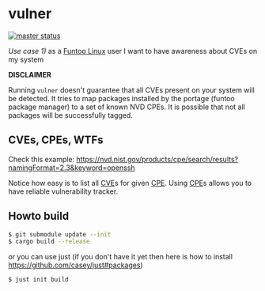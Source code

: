 # vulner
[![master status](https://github.com/mrl5/vulner/actions/workflows/rust-just.yaml/badge.svg?event=push)](https://github.com/mrl5/vulner/actions/workflows/rust-just.yaml)

*Use case 1)* as a [Funtoo Linux] user I want to have awareness about CVEs on my system

**DISCLAIMER**

Running `vulner` doesn't guarantee that all CVEs present on your system will be
detected. It tries to map packages installed by the portage (funtoo package
manager) to a set of known NVD CPEs. It is possible that not all packages will
be successfully tagged.


## CVEs, CPEs, WTFs
Check this example: https://nvd.nist.gov/products/cpe/search/results?namingFormat=2.3&keyword=openssh

Notice how easy is to list all [CVE]s for given [CPE]. Using [CPE]s allows you
to have reliable vulnerability tracker.


## Howto build
```bash
$ git submodule update --init
$ cargo build --release
```
or you can use just (if you don't have it yet then here is how to install
https://github.com/casey/just#packages)
```bash
$ just init build
```


[Funtoo Linux]: https://www.funtoo.org/
[CVE]: https://nvd.nist.gov/vuln
[CPE]: https://nvd.nist.gov/products/cpe
